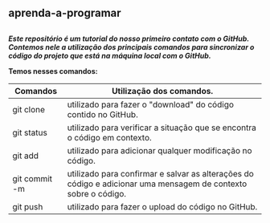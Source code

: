 ## **aprenda-a-programar** <h2>
***Este repositório é um tutorial do nosso primeiro contato com o GitHub.***
***Contemos nele a utilização dos principais comandos para sincronizar o código do projeto que está na máquina local com o GitHub.***
 
 
**Temos nesses comandos:**
 
  Comandos  |  Utilização dos comandos.
  -------- |  -----------------
  git clone |  utilizado para fazer o "download" do código contido no GitHub.
  git status |  utilizado para verificar a situação que se encontra o código em contexto.
  git add |  utilizado para adicionar qualquer modificação no código.
  git commit -m |  utilizado para confirmar e salvar as alterações do código e adicionar uma mensagem de contexto sobre o código.
  git push |  utilizado para fazer o upload do código no GitHub.
